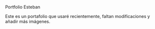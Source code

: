 Portfolio Esteban

Este es un portafolio que usaré recientemente, faltan modificaciones y añadir más imágenes.
